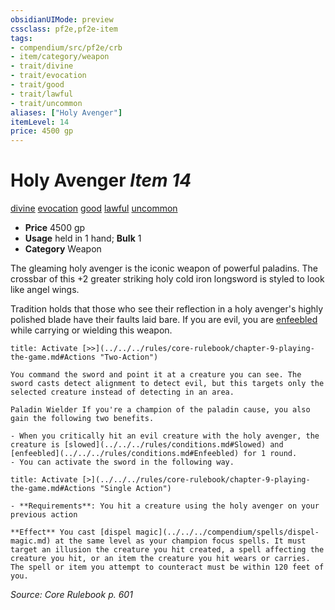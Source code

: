 ```yaml
---
obsidianUIMode: preview
cssclass: pf2e,pf2e-item
tags:
- compendium/src/pf2e/crb
- item/category/weapon
- trait/divine
- trait/evocation
- trait/good
- trait/lawful
- trait/uncommon
aliases: ["Holy Avenger"]
itemLevel: 14
price: 4500 gp
---
```

# Holy Avenger *Item 14*  
[divine](../../../rules/traits/divine.md)  [evocation](../../../rules/traits/evocation.md)  [good](../../../rules/traits/good.md)  [lawful](../../../rules/traits/lawful.md)  [uncommon](../../../rules/traits/uncommon.md)  

- **Price** 4500 gp
- **Usage** held in 1 hand; **Bulk** 1
- **Category** Weapon

The gleaming holy avenger is the iconic weapon of powerful paladins. The crossbar of this +2 greater striking holy cold iron longsword is styled to look like angel wings.

Tradition holds that those who see their reflection in a holy avenger's highly polished blade have their faults laid bare. If you are evil, you are [enfeebled](../../../rules/conditions.md#Enfeebled) while carrying or wielding this weapon.

```ad-embed-ability
title: Activate [>>](../../../rules/core-rulebook/chapter-9-playing-the-game.md#Actions "Two-Action")

You command the sword and point it at a creature you can see. The sword casts detect alignment to detect evil, but this targets only the selected creature instead of detecting in an area.

Paladin Wielder If you're a champion of the paladin cause, you also gain the following two benefits.

- When you critically hit an evil creature with the holy avenger, the creature is [slowed](../../../rules/conditions.md#Slowed) and [enfeebled](../../../rules/conditions.md#Enfeebled) for 1 round.
- You can activate the sword in the following way.
```

```ad-embed-ability
title: Activate [>](../../../rules/core-rulebook/chapter-9-playing-the-game.md#Actions "Single Action")

- **Requirements**: You hit a creature using the holy avenger on your previous action

**Effect** You cast [dispel magic](../../../compendium/spells/dispel-magic.md) at the same level as your champion focus spells. It must target an illusion the creature you hit created, a spell affecting the creature you hit, or an item the creature you hit wears or carries. The spell or item you attempt to counteract must be within 120 feet of you.
```

*Source: Core Rulebook p. 601*
